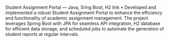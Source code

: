 Student Assignment Portal — Java, Sring Boot, H2 link
• Developed and implemented a robust Student Assignment Portal to enhance the efficiency and functionality of
academic assignment management. The project leverages Spring Boot with JPA for seamless API integration,
H2 database for efficient data storage, and scheduled jobs to automate the generation of student reports at
regular intervals.
